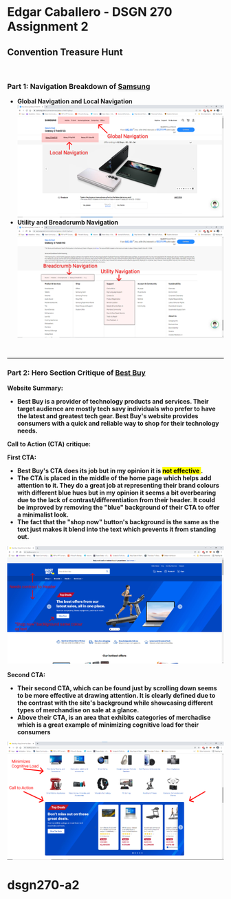 # Edgar Caballero - DSGN 270 Assignment 2  
## Convention Treasure Hunt
<br>


### Part 1: Navigation Breakdown of [Samsung](https://www.samsung.com/ca/)
 - <strong> Global Navigation and Local Navigation </strong>
![Samsung Global and Local Nav](images\Global-Local-Samsung.png)
 - <strong> Utility and Breadcrumb Navigation <strong>
 ![Samsung Global and Local Nav](images\Utility-Breadcrumb-Samsung.png)
<br>
<hr>

### Part 2: Hero Section Critique of [Best Buy](https://www.bestbuy.ca/en-ca)

Website Summary:
- Best Buy is a provider of technology products and services. Their target audience are mostly tech savy individuals who prefer to have the latest and greatest tech gear. Best Buy's website provides consumers with a quick and reliable way to shop for their technology needs.

Call to Action (CTA) critique:

<strong> First CTA: </strong>
 - Best Buy's CTA does its job but in my opinion it is <mark> not effective </mark>. 
  - The CTA is placed in the middle of the home page which helps add attention to it. They do a great job at representing their brand colours with different blue hues but in my opinion it seems a bit overbearing due to the lack of contrast/differentiation from their header. It could be improved by removing the "blue" background of their CTA to offer a minimalist look. 
 - The fact that the "shop now" button's background is the same as the text just makes it blend into the text which prevents it from standing out.

  ![Hero-CTA](images\Hero-and-CTA1.png)

<strong> Second CTA: </strong>
 - Their second CTA, which can be found just by scrolling down seems to be more effective at drawing attention. It is clearly defined due to the contrast with the site's background while showcasing different types of merchandise on sale at a glance.
  - Above their CTA, is an area that exhibits categories of merchadise which is a great example of minimizing cognitive load for their consumers


![Better-CTA](images\Better-CTA.png)







# dsgn270-a2
